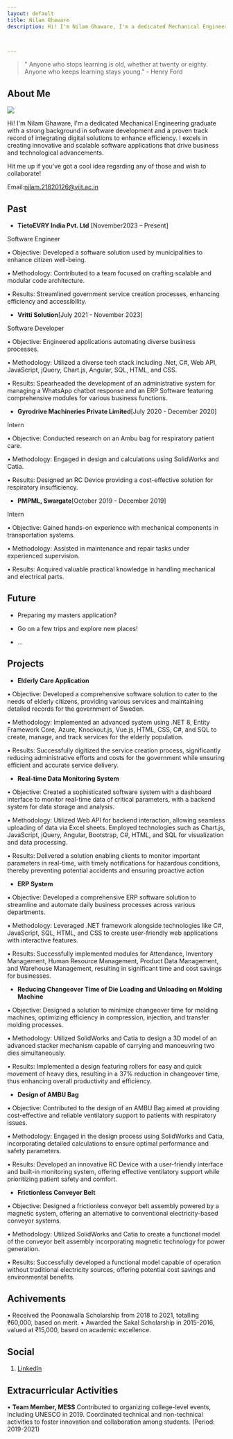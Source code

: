 ```yaml
---
layout: default
title: Nilam Ghaware
description: Hi! I'm Nilam Ghaware, I'm a dedicated Mechanical Engineering graduate with a strong background in software development and a proven track record of integrating digital solutions to enhance efficiency. I excels in creating innovative and scalable software applications that drive business and technological advancements.



---
```


> " Anyone who stops learning is old, whether at twenty or eighty. Anyone who keeps learning stays young." - Henry Ford


## About Me

<img class="profile-picture" src="nilam.png">

Hi! I'm Nilam Ghaware, I'm a dedicated Mechanical Engineering graduate with a strong background in software development and a proven track record of integrating digital solutions to enhance efficiency. I excels in creating innovative and scalable software applications that drive business and technological advancements.

Hit me up if you've got a cool idea regarding any of those and wish to collaborate!

Email:[nilam.21820126@viit.ac.in](mailto:nilam.21820126@viit.ac.in?subject=Webpage)


## Past

* **TietoEVRY India Pvt. Ltd** [November2023 – Present]

Software Engineer	


•	Objective: Developed a software solution used by municipalities to enhance citizen well-being.

•	Methodology: Contributed to a team focused on crafting scalable and modular code architecture.

•	Results: Streamlined government service creation processes, enhancing efficiency and accessibility.





* **Vritti Solution**[July 2021 - November 2023]
   
Software Developer
	
•	Objective: Engineered applications automating diverse business processes.

•	Methodology: Utilized a diverse tech stack including .Net, C#, Web API, JavaScript, jQuery, Chart.js, Angular, SQL, HTML, and CSS.

•	Results: Spearheaded the development of an administrative system for managing a WhatsApp chatbot response and an ERP Software featuring comprehensive modules for various business functions.


	

* **Gyrodrive Machineries Private Limited**[July 2020 - December 2020]
  
Intern	

•	Objective: Conducted research on an Ambu bag for respiratory patient care.

•	Methodology: Engaged in design and calculations using SolidWorks and Catia.

•	Results: Designed an RC Device providing a cost-effective solution for respiratory insufficiency.



* **PMPML, Swargate**[October 2019 - December 2019]	

Intern	                                                            						            

•	Objective: Gained hands-on experience with mechanical components in transportation systems.

•	Methodology: Assisted in maintenance and repair tasks under experienced supervision.

•	Results: Acquired valuable practical knowledge in handling mechanical and electrical parts.



## Future


* Preparing my masters application?

* Go on a few trips and explore new places!

* ...

## Projects

* **Elderly Care Application**	

•	Objective: Developed a comprehensive software solution to cater to the needs of elderly citizens, providing various services and maintaining detailed records for the government of Sweden.

•	Methodology: Implemented an advanced system using .NET 8, Entity Framework Core, Azure, Knockout.js, Vue.js, HTML, CSS, C#, and SQL to create, manage, and track services for the elderly population.

•	Results: Successfully digitized the service creation process, significantly reducing administrative efforts and costs for the government while ensuring efficient and accurate service delivery.

  

* **Real-time Data Monitoring System**	

•	Objective: Created a sophisticated software system with a dashboard interface to monitor real-time data of critical parameters, with a backend system for data storage and analysis.

•	Methodology: Utilized Web API for backend interaction, allowing seamless uploading of data via Excel sheets. Employed technologies such as Chart.js, JavaScript, jQuery, Angular, Bootstrap, C#, HTML, and SQL for visualization and data processing.

•	Results: Delivered a solution enabling clients to monitor important parameters in real-time, with timely notifications for hazardous conditions, thereby preventing potential accidents and ensuring proactive action


* **ERP System**

•	Objective: Developed a comprehensive ERP software solution to streamline and automate daily business processes across various departments.

•	Methodology: Leveraged .NET framework alongside technologies like C#, JavaScript, SQL, HTML, and CSS to create user-friendly web applications with interactive features.

•	Results: Successfully implemented modules for Attendance, Inventory Management, Human Resource Management, Product Data Management, and Warehouse Management, resulting in significant time and cost savings for businesses.



* **Reducing Changeover Time of Die Loading and Unloading on Molding Machine**	

•	Objective: Designed a solution to minimize changeover time for molding machines, optimizing efficiency in compression, injection, and transfer molding processes.

•	Methodology: Utilized SolidWorks and Catia to design a 3D model of an advanced stacker mechanism capable of carrying and manoeuvring two dies simultaneously.

•	Results: Implemented a design featuring rollers for easy and quick movement of heavy dies, resulting in a 37% reduction in changeover time, thus enhancing overall productivity and efficiency.


* **Design of AMBU Bag**	

•	Objective: Contributed to the design of an AMBU Bag aimed at providing cost-effective and reliable ventilatory support to patients with respiratory issues.

•	Methodology: Engaged in the design process using SolidWorks and Catia, incorporating detailed calculations to ensure optimal performance and safety parameters.

•	Results: Developed an innovative RC Device with a user-friendly interface and built-in monitoring system, offering effective ventilatory support while prioritizing patient safety and comfort.

* **Frictionless Conveyor Belt**	

•	Objective: Designed a frictionless conveyor belt assembly powered by a magnetic system, offering an alternative to conventional electricity-based conveyor systems.

•	Methodology: Utilized SolidWorks and Catia to create a functional model of the conveyor belt assembly incorporating magnetic technology for power generation.

•	Results: Successfully developed a functional model capable of operation without traditional electricity sources, offering potential cost savings and environmental benefits.




## Achivements

•	Received the Poonawalla Scholarship from 2018 to 2021, totalling ₹60,000, based on merit.
•	Awarded the Sakal Scholarship in 2015-2016, valued at ₹15,000, based on academic excellence.


## Social

1. [LinkedIn](https://www.linkedin.com/in/nilam-ghaware-1b41a7179/?utm_source=share&utm_campaign=share_via&utm_content=profile&utm_medium=ios_app)  




## Extracurricular Activities

• **Team Member, MESS**
Contributed to organizing college-level events, including UNESCO in 2019. Coordinated technical and non-technical activities to foster innovation and collaboration among students. (Period: 2019-2021)



